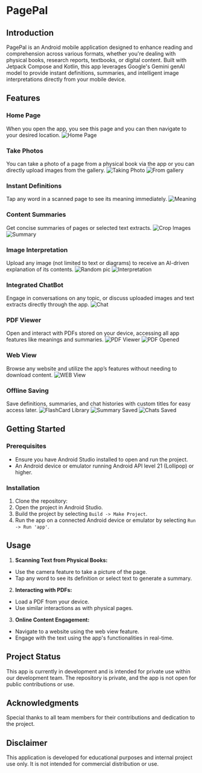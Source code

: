 # PagePal

## Introduction
PagePal is an Android mobile application designed to enhance reading and comprehension across various formats, whether you're dealing with physical books, research reports, textbooks, or digital content. Built with Jetpack Compose and Kotlin, this app leverages Google's Gemini genAI model to provide instant definitions, summaries, and intelligent image interpretations directly from your mobile device.

## Features

### Home Page
When you open the app, you see this page and you can then navigate to your desired location.
![Home Page](images/homepage_3.jpg)

### Take Photos
You can take a photo of a page from a physical book via the app or you can directly upload images from the gallery.
![Taking Photo](images/take_photo_3.jpg)
![From gallery](images/photosfromgallary_3.jpg)

### Instant Definitions
Tap any word in a scanned page to see its meaning immediately.
![Meaning](images/instant_word_meaning_3.jpg)

### Content Summaries
Get concise summaries of pages or selected text extracts.
![Crop Images](images/crop_portion_3.jpg)
![Summary](images/summary_3.jpg)

### Image Interpretation
Upload any image (not limited to text or diagrams) to receive an AI-driven explanation of its contents.
![Random pic](images/random_pic_3.jpg)
![Interpretation](images/random_pic_interpretation_3.jpg)

### Integrated ChatBot
Engage in conversations on any topic, or discuss uploaded images and text extracts directly through the app.
![Chat](images/chatbotwithimage_3.jpg)

### PDF Viewer
Open and interact with PDFs stored on your device, accessing all app features like meanings and summaries.
![PDF Viewer](images/pdf_viewer_3.jpg)
![PDF Opened](images/pdf_opened_3.jpg)

### Web View
Browse any website and utilize the app’s features without needing to download content.
![WEB View](images/web_view_3.jpg)

### Offline Saving
Save definitions, summaries, and chat histories with custom titles for easy access later.
![FlashCard Library](images/flashcard_lib_where_meaning_stored_3.jpg)
![Summary Saved](images/summaries_saved_3.jpg)
![Chats Saved](images/save_the_chats_3.jpg)


## Getting Started

### Prerequisites
- Ensure you have Android Studio installed to open and run the project.
- An Android device or emulator running Android API level 21 (Lollipop) or higher.

### Installation
1. Clone the repository:
2. Open the project in Android Studio.
3. Build the project by selecting `Build -> Make Project`.
4. Run the app on a connected Android device or emulator by selecting `Run -> Run 'app'`.

## Usage
1. **Scanning Text from Physical Books:**
- Use the camera feature to take a picture of the page.
- Tap any word to see its definition or select text to generate a summary.

2. **Interacting with PDFs:**
- Load a PDF from your device.
- Use similar interactions as with physical pages.

3. **Online Content Engagement:**
- Navigate to a website using the web view feature.
- Engage with the text using the app's functionalities in real-time.
  
## Project Status
This app is currently in development and is intended for private use within our development team. The repository is private, and the app is not open for public contributions or use.

## Acknowledgments
Special thanks to all team members for their contributions and dedication to the project.

## Disclaimer
This application is developed for educational purposes and internal project use only. It is not intended for commercial distribution or use.

